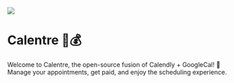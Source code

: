 <img src = "https://github.com/fiizzy/calentre/blob/main/doc/images/logo.png?raw=true"  > 

# Calentre 📅💰

Welcome to Calentre, the open-source fusion of Calendly + GoogleCal! 🌟 Manage your appointments, get paid, and enjoy the scheduling experience.
